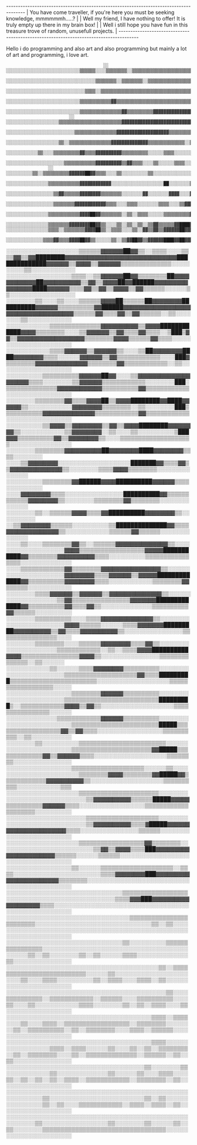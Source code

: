 
 *--------------------------------------------------------------------------------------*
 | You have come traveller, if you're here you must be seeking knowledge, mmmmmmh.....? |
 | Well my friend, I have nothing to offer! It is truly empty up there in my brain box! |
 | Well i still hope you have fun in this treasure trove of random, unusefull projects. |
 *--------------------------------------------------------------------------------------*
 
 Hello i do programming and also art and also programming but mainly a lot of art and programming, i love art.
 
                                         ░░      ░░░░░░░░░░░░░░░░░░░░░░░░░░░░▒▒▒▒▒▒░░░░▒▒▒▒▒▒▒▒░░▒▒▒▒▒▒▒▒▒▒▒▒▒▒▒▒▒▒▒▒▒▒▒▒▒▒▒▒▒▒▒▒▒▒▒▒▒▒▒▒▒▒▒▒▒▒▒▒▒▒▒▒▒▒▒▒▒▒▒▒▒▒▒▒▒▒▒▒▒▒▒▒
                                        ░░░░░░░░░░░░░░░░░░░░░░░░░░░░░░░░░░▒▒▒▒▒▒▒▒░░▒▒▒▒▒▒▒▒░░▒▒▒▒▒▒▒▒▒▒▒▒▒▒▒▒▒▒▒▒▒▒▒▒▒▒▒▒▒▒▒▒▒▒▒▒▒▒▒▒▒▒▒▒▒▒▒▒▒▒▒▒▒▒▒▒▒▒▒▒▒▒▒▒▒▒▒▒▒▒▒▒▒▒
                                        ░░░░░░░░░░░░░░░░░░░░░░░░░░░░░░▒▒▒▒░░▒▒▒▒▒▒▒▒▒▒▒▒▒▒▒▒▒▒▒▒▒▒▒▒▒▒▒▒▒▒▒▒▒▒▒▒▒▒▒▒▒▒▒▒▒▒▒▒▒▒▒▒▒▒▒▒▒▒▒▒▒▒▒▒▒▒▒▒▒▒▒▒▒▒▒▒▒▒▒▒▒▒▒▒▒▒▒▒▒▒▒▒
                                    ░░░░░░░░░░░░░░░░░░░░░░░░░░░░▒▒▒▒▒▒▒▒▒▒▒▒▓▓▒▒▒▒▒▒▒▒▒▒▒▒▒▒▒▒▒▒▒▒▒▒▒▒▒▒▒▒▒▒▒▒▒▒▒▒▒▒▒▒▒▒▒▒▒▒▒▒▒▒▒▒▒▒▒▒▒▒▒▒▒▒▒▒▒▒▒▒▒▒▒▒▒▒▒▒▒▒▒▒▒▒▒▒▒▒▒▒▒▒
                                ░░░░░░░░░░░░░░░░░░░░░░░░░░░░▒▒▒▒▒▒▒▒▒▒▒▒▒▒▒▒▓▓▒▒▒▒▒▒▒▒▒▒▓▓▓▓▓▓▓▓▓▓▓▓▓▓▓▓▓▓▓▓▓▓▓▓▓▓▓▓▓▓▒▒▒▒▒▒▒▒▒▒▒▒▒▒▒▒▒▒▒▒▒▒▒▒░░▒▒▒▒▒▒▒▒▒▒▒▒▒▒▒▒▒▒▒▒▒▒▒▒
                            ░░  ░░░░░░░░░░░░░░░░░░░░▒▒▒▒▒▒▒▒▒▒▒▒▒▒▒▒▒▒▒▒▒▒▒▒▓▓▓▓▓▓▓▓▓▓▓▓▓▓▓▓▓▓▓▓▓▓▓▓▓▓▓▓▓▓▓▓▓▓▓▓▓▓▓▓▓▓▓▓▓▓▓▓▓▓▒▒▒▒▒▒▒▒▒▒▒▒▒▒▒▒░░░░▒▒▒▒░░░░▒▒▒▒▒▒▒▒▒▒░░▒▒
                          ░░░░░░░░░░░░░░░░░░░░░░░░░░▒▒▒▒▒▒▒▒▒▒▒▒▒▒▒▒▓▓▓▓▓▓▓▓▓▓▓▓▓▓▓▓▓▓▓▓▒▒▒▒▒▒▒▒▒▒▒▒▒▒▓▓▒▒▒▒▓▓▒▒▓▓▓▓▓▓▓▓▓▓▓▓▓▓▓▓▓▓▒▒▒▒░░▒▒▒▒▒▒░░░░▒▒░░░░▒▒░░▒▒▒▒▒▒░░░░░░
                      ░░░░░░░░░░░░░░░░░░░░▒▒░░▒▒▒▒▒▒▒▒▒▒▒▒▒▒▒▒▓▓▓▓▓▓▓▓▓▓▓▓▓▓▒▒▒▒▒▒▒▒▒▒▒▒▒▒░░▒▒░░▒▒░░░░▒▒▒▒▒▒▒▒▒▒▒▒▒▒▒▒▒▒▒▒▒▒▒▒▓▓▓▓▓▓▓▓▓▓▒▒▒▒░░░░░░░░░░░░░░░░░░░░░░░░░░░░
                        ░░░░░░░░░░░░▒▒░░░░▒▒▒▒▒▒▒▒▒▒▓▓▒▒▒▒▓▓▓▓▓▓▓▓▓▓▒▒▒▒▒▒▒▒▒▒░░░░░░▒▒▒▒░░░░░░░░░░░░▒▒▒▒▓▓▒▒░░▒▒▒▒░░▒▒▒▒▒▒▒▒▒▒▒▒▒▒▒▒▓▓▓▓▓▓░░░░░░░░░░░░░░░░░░░░░░░░░░░░░░
                    ░░░░░░░░░░░░░░░░░░░░░░▒▒▒▒▒▒▒▒▒▒▒▒▓▓▓▓▓▓▓▓▓▓▒▒▓▓▒▒▒▒░░░░▒▒░░░░░░▒▒▒▒░░░░░░░░░░░░░░░░▓▓▒▒▒▒░░▒▒▒▒▒▒░░▒▒▒▒▒▒▒▒▒▒▒▒▒▒▒▒▓▓▒▒▒▒░░░░░░░░░░░░░░░░░░░░░░░░░░
                    ░░  ░░░░░░░░░░▒▒░░▒▒▒▒▒▒▒▒▒▒▓▓▓▓▓▓██▓▓▒▒▒▒░░░░▒▒░░░░░░░░░░▒▒░░░░░░░░░░░░░░░░▒▒░░░░▒▒██▒▒░░░░▒▒░░░░▒▒▒▒░░▒▒▒▒▒▒▒▒▒▒▒▒▒▒▒▒▓▓▒▒░░░░░░░░░░░░░░░░░░░░░░░░
                  ░░░░░░░░░░░░░░░░▒▒▒▒▒▒▒▒▒▒▒▒▓▓▓▓▓▓▓▓▓▓▓▓░░░░░░░░░░░░░░░░░░░░██░░░░░░░░▒▒░░░░░░▒▒░░▒▒░░██░░░░░░▒▒▒▒▒▒▒▒░░▒▒▒▒▒▒▒▒▒▒▒▒▒▒▒▒▒▒▒▒▒▒▒▒░░░░░░░░░░░░░░░░░░░░░░
                ░░░░░░░░░░░░░░░░░░▒▒▓▓▒▒▒▒▒▒▓▓▓▓▓▓▓▓▒▒▒▒▒▒▒▒░░░░░░░░▓▓░░░░░░░░▓▓▓▓░░░░▓▓▒▒▒▒▒▒▒▒▒▒░░▓▓▓▓██░░░░▒▒▒▒░░▒▒▒▒▒▒▒▒░░▒▒▒▒▒▒▒▒▒▒▒▒▒▒▒▒▒▒▒▒▒▒░░░░░░░░░░░░░░░░░░░░
            ░░░░░░░░░░░░░░░░░░▒▒▒▒▒▒▒▒▓▓▓▓▓▓▓▓▓▓▓▓▒▒▒▒░░░░▒▒▒▒░░░░░░░░▒▒▒▒░░░░▒▒▓▓▓▓▓▓▒▒▒▒▓▓▒▒▓▓▒▒▒▒▓▓▒▒██▒▒▒▒▓▓▒▒▒▒▒▒▒▒▒▒░░░░▒▒▒▒░░░░░░▒▒▒▒▒▒▒▒▒▒▒▒▒▒░░░░░░░░░░░░░░░░░░
          ░░░░░░░░░░░░░░░░▒▒▒▒▒▒▒▒▒▒▒▒▓▓▓▓██▓▓▒▒▒▒▒▒▒▒░░▒▒░░▒▒▒▒░░░░░░▒▒▒▒▒▒▒▒▒▒▓▓▓▓▓▓▓▓▓▓▓▓██▓▓▓▓▓▓▓▓▓▓██▓▓▒▒▓▓▒▒▒▒▓▓▒▒▒▒▒▒▒▒▒▒░░░░░░▒▒▒▒░░▒▒▒▒▒▒▒▒▒▒▒▒░░░░░░░░░░░░░░░░
        ░░░░░░░░░░░░░░░░▒▒▒▒▒▒▒▒▓▓▓▓▓▓▓▓██▓▓▒▒░░░░▒▒░░▒▒░░▒▒░░▒▒▓▓▒▒▒▒▒▒▓▓████▓▓▓▓██▓▓▓▓▓▓██▓▓██▓▓▓▓▓▓██▓▓██▓▓▓▓▓▓▓▓██▒▒▒▒▒▒▒▒▒▒▒▒░░░░░░░░▒▒░░▒▒▒▒▒▒▒▒▒▒░░░░░░░░░░░░░░░░
    ░░░░░░░░░░░░░░░░▒▒▒▒░░▒▒▒▒▒▒▒▒▓▓▓▓██▒▒░░▒▒▒▒░░░░▒▒░░▓▓▒▒▓▓▒▒▓▓▓▓▓▓██▓▓▓▓██▓▓▓▓▓▓▓▓▓▓▓▓▓▓▓▓▓▓▓▓▓▓▓▓▓▓▓▓▓▓▓▓▓▓▓▓▓▓▓▓▓▓▓▓▒▒▒▒▒▒▓▓░░░░░░▒▒░░▒▒▒▒▒▒▒▒▒▒▒▒▒▒░░░░░░░░░░░░░░
      ░░░░░░░░░░░░░░▒▒▒▒▓▓▒▒▒▒▓▓▓▓██▓▓▒▒░░░░░░▒▒░░▒▒▓▓██▓▓▒▒▓▓▓▓▓▓████▓▓██▓▓▓▓▓▓▓▓▓▓▓▓▓▓▓▓▓▓▓▓▓▓▓▓▓▓▓▓▓▓▓▓▓▓▒▒▒▒▒▒▒▒▓▓▓▓▓▓▓▓▓▓▒▒▓▓▒▒▒▒▒▒▒▒░░▒▒░░▒▒▒▒▒▒▒▒▒▒▒▒░░░░░░░░░░░░
░░░░░░░░░░░░░░░░░░░░▒▒▒▒▒▒▓▓▓▓▓▓██▓▓▒▒░░▒▒▒▒░░░░▒▒▒▒▓▓▒▒▓▓████████▓▓▓▓▓▓▓▓▓▓▓▓▓▓▓▓▓▓▓▓▓▓▓▓▓▓▓▓▓▓██████████████▓▓▓▓▓▓▒▒▓▓▓▓▒▒▓▓▓▓▓▓▒▒▒▒▒▒▒▒▒▒▒▒▒▒░░░░░░░░░░▒▒░░░░░░░░░░░░
░░░░░░░░░░░░░░░░░░▒▒▒▒░░▒▒▓▓▓▓▓▓██▓▓▒▒▒▒▒▒▒▒██▓▓▓▓▓▓▓▓▓▓▓▓██▓▓▓▓▓▓▓▓▓▓▒▒▓▓▒▒▓▓▓▓██▓▓██████▓▓▓▓▓▓▓▓▓▓▓▓▓▓▓▓████▓▓▓▓▓▓▒▒▒▒▓▓▒▒▓▓▒▒▓▓▓▓▒▒▓▓▒▒▒▒▒▒░░░░░░▒▒░░░░░░░░░░░░░░░░░░
░░░░░░░░▒▒░░░░▒▒░░░░▒▒▒▒▒▒▓▓▓▓██▒▒▒▒▒▒██▓▓▓▓▓▓▓▓██████████▓▓▓▓▓▓▒▒▒▒▒▒▒▒▒▒▓▓██████▓▓▓▓▓▓▓▓▓▓▓▓▓▓▓▓▓▓▓▓▓▓▓▓▓▓▓▓▓▓▓▓▓▓▓▓▒▒▒▒▒▒▓▓▒▒▒▒▓▓▒▒▓▓▒▒▒▒▒▒░░▒▒░░░░░░░░▒▒░░░░░░░░░░░░
░░░░░░░░░░░░▒▒▒▒▒▒▒▒▒▒▒▒▒▒▓▓▓▓▓▓▓▓▓▓▒▒▓▓▓▓████████████▓▓▓▓▒▒▒▒▒▒▒▒░░░░▒▒▓▓▓▓▓▓▒▒▓▓▒▒▒▒▓▓▒▒▒▒░░▒███▒▓▓▒▒▓▓▓▓▓▓▓▓▓▓▓▓▓▓▓▓▓▓▒▒▒▒▒▒▒▒▓▓▓▓▒▒▒▒▒▒▓▓▒▒▒▒░░░░░░░░░░░░░░░░░░░░░░░
░░░░░░░░░░░░▒▒▒▒▓▓▓▓▓▓▒▒▓▓▓▓▓▓▒▒░░░░▒▒██▓▓▓▓▓▓▓▓████▓▓▓▓▓▓▓▓▒▒▒▒░░░░░░▓▓▓▓▓▓▒▒▓▓▒▒▒▒▒▒▒▒▒▒▒▒░░░░███▓▒▒▒▒▒▒▒▒▓▓▓▓▓▓▓▓▓▓▓▓▓▓▒▒▒▒▒▒▒▒▓▓▒▒▒▒▒▒▒▒▒▒▒▒░░▒▒░░░░░░░░░░░░░░░░░░░░
░░░░░░░░░░▒▒▒▒▒▒▒▒▒▒▓▓▓▓▓▓██▓▓░░░░▒▒▓▓▓▓▓▓▓▓▓▓▓▓▓▓▓▓▓▓▓▓▒▒▒▒░░░░░░░░▒▒▓▓▓▓▓▓▒▒▒▒▒▒▒▒▒▒▒▒░░░░░░░░███░▒▒▒▒▒▒▒▒▒▒▒▒▒▒▓▓▓▓▓▓▓▓▓▓▓▓▒▒▒▒▒▒▒▒▒▒▓▓▒▒▒▒▒▒▒▒▒▒▒▒░░░░░░░░░░░░░░░░░░
░░░░░░░░▒▒▒▒▒▒▒▒▓▓▒▒▒▒▓▓▓▓██▒▒▓▓▓▓████████▓▓████▓▓▓▓▓▓▒▒░░░░░░░░░░░░▓▓▓▓▓▓▓▓▒▒▒▒▒▒▒▒░░▒▒░░░░░░░░███▒▒▒▒▒▒▒▒▒▒▒▓▓▓▓▓▓▓▓▓▓▓▓▓▓▒▒▒▒▒▒▒▒▒▒▒▒▓▓▒▒▒▒▒▒▒▒▒▒▒▒░░░░░░░░░░░░░░░░░░
░░░░░░░░░░▒▒▓▓▓▓▒▒▓▓▓▓▓▓▓▓▒▒▓▓▒▒▓▓▓▓████████▓▓▓▓▓▓▓▓▒▒░░░░░░░░░░░░▒▒▓▓▓▓▓▓▓▓░░▒▒░░░░▒▒░░░░░░░░░░▒███▓▓▓▒▒▒▒▒▒▒▒▒▒▓▓▒▒▓▓▓▓▓▓▓▓▒▒░░░░▒▒▒▒▒▒▒▒▒▒▒▒▒▒▒▒▒▒▒▒░░░░░░░░░░░░░░░░░
░░░░░░░░▒▒▒▒▒▒▒▒▓▓▓▓▓▓▓▓▓▓██▓▓▓▓▓▓▓▓████▓▓▓▓▓▓▓▓▒▒▒▒░░░░░░░░  ░░░░▒▒▓▓▓▓▓▓▓▓░░░░░░░░░░░░░░░░░░░░███████▓▓▒▒▒▒▓▓▒▒▓▓▓▓▓▓▓▓▓▓▓▓▓▓▒▒░░░░░░░░▒▒▒▒▓▓▓▓▒▒▒▒▒▒▒▒░░░░░░░░░░░░░░░
░░░░░░░░░░▒▒▒▒▒▒▒▒▓▓██████▓▓▓▓██████████▓▓▓▓▓▓▒▒▒▒░░░░░░░░░░  ░░░░▓▓▓▓▓▓▓▓▒▒▒▒░░░░░░░░░░░░░░░░██████████▓▓▒▒▒▒▒▒▒▒▒▒▒▒▓▓▓▓▓▓▓▓▒▒░░░░░░░░▒▒▒▒▒▒▒▒▓▓▒▒▒▒▒▒▒▒░░░░░░░░░░░░░░
░░░░░░░░▒▒░░▒▒▒▒▒▒▓▓▓▓▒▒▒▒▓▓██████████▓▓▓▓▓▓▓▓▒▒░░░░░░░░░░    ░░▒▒▓▓▓▓▓▓▓▓▒▒▒▒▒▒░░░░░░░░░░▒▒██████████████▓▓▒▒▒▒▓▓▓▓▓▓▓▓▓▓▓▓▓▓▒▒░░░░░░░░░░░░▒▒▒▒▒▒▓▓▒▒▒▒▒▒░░░░░░░░░░░░░░
░░░░▒▒░░░░▒▒▒▒▒▒▒▒▓▓▒▒░░▒▒▒▒▒▒▓▓▓▓▓▓▓▓▓▓▓▓▓▓▒▒░░░░░░░░░░░░░░░░░░░░▓▓▓▓▒▒▒▒▒▒▒▒▒▒▒▒▒▒▒▒▒▒▓▓▓▓▓███████████▓▓▒▒▒▒▒▒▒▒▓▓▓▓▓▓▓▓▓▓▒▒▒▒░░░░░░░░░░▒▒▒▒▒▒▒▒▒▒▒▒▒▒▒▒░░░░░░░░░░░░░░
░░░░▒▒▒▒▒▒▒▒▒▒▒▒▓▓▒▒▒▒▒▒▒▒▓▓▓▓▓▓▓▓▓▓▓▓▓▓▓▓▒▒░░░░░░░░░░░░░░░░░░░░░░▓▓▓▓▓▓▓▓▒▒▒▒▓▓▓▓▓▓▒▒▓▓▓▓▓█████████████▓▓▒▒▒▒▒▒▒▒▒▒▓▓▓▓▓▓▓▓▒▒▒▒░░░░░░░░░░░░▒▒▒▒▒▒▒▒▓▓▒▒▒▒▒▒░░░░░░░░░░░░
░░░░░░░░▒▒▒▒▓▓▓▓▓▓▒▒▓▓▓▓▓▓▒▒▓▓▓▓▓▓▓▓▓▓▓▓▓▓▒▒░░░░░░░░░░░░░░░░░░░░▒▒▓▓▒▒▒▒▒▒▒▒▒▒▒▒▒▒▒▒▓▓▓▓▓▓▓█████████████▓▓▒▒▒▒▒▒▒▒▒▒▓▓▒▒▒▒▓▓▒▒░░░░░░░░░░░░░░▒▒▒▒▒▒▒▒▒▒▓▓▒▒▒▒▒▒░░░░░░░░░░
░░░░░░░░▒▒▒▒▒▒▒▒▒▒░░░░▒▒▒▒▓▓▓▓▓▓▓▓▓▓▓▓▓▓▒▒░░░░░░░░░░░░░░░░░░░░░░░░▓▓▓▓▒▒▒▒▒▒░░░░░░▒▒▒▒▓▓▓▓▓▓▓█████████▓▓▓▓▓▓▓▓▓▓▒▒▓▓▒▒▒▒▓▓▓▓▓▓▓▓▓▓▒▒░░░░░░░░░░░░░░░░▒▒▒▒▒▒▒▒▒▒▒▒▒▒▒▒░░░░
░░░░░░░░▒▒▒▒▒▒▒▒░░░░▒▒▒▒▒▒▓▓▓▓▓▓▓▓▒▒▒▒▓▓▒▒░░░░░░░░  ░░░░░░░░░░░░░░▒▒▒▒▒▒▒▒▒▒▒▒░░▒▒░░▒▒▒▒▓▓▓▓██████████▓▓▓▓▒▒▒▒▒▒▒▒▒▒▒▒▒▒▒▒▓▓▓▓▒▒░░░░░░░░░░░░░░░░▒▒▒▒▒▒▒▒▒▒▒▒▒▒░░▒▒░░░░░░
░░░░░░░░░░░░▒▒░░░░░░▒▒▒▒▓▓▓▓▓▓▓▓▒▒▒▒▒▒▒▒▒▒░░░░░░░░░░░░░░░░░░░░░░░░▒▒▒▒▒▒▒▒▒▒▒▒▒▒▒▒▒▒▒▒▓▓▒▒▒▒█████████▒▒▒▒▒▒▒▒▒▒▒▒▒▒▒▒▒▒▒▒▒▒▒▒░░░░░░░░░░░░░░░░░░░░▒▒▒▒▒▒▒▒▒▒▒▒▒▒▒▒▒▒░░░░░
░░░░░░░░░░░░░░░░░░▒▒▒▒▒▒▒▒▓▓▓▓▓▓▒▒▒▒▒▒▒▒▒▒░░░░░░░░░░░░░░░░░░░░░░░░▒▒▒▒▒▒▒▒▒▒▒▒▒▒▒▒▒▒▒▒▒▒▒▒▒▒█████████▒░░▒▒▒▒▒▒▒▒▒▒▒▒▓▓▓▓▒▒▓▓▒▒░░░░░░░░░░░░░░░░░░░░▒▒▒▒▒▒▒▒▒▒▒▒▒▒▒▒░░░░░░
░░░░░░░░░░░░░░▒▒▒▒▒▒▒▒▒▒▒▒▓▓▓▓▓▓▒▒▒▒▒▒▒▒▒▒░░░░░░░░░░░░░░░░░░░░░░░░░░▒▒▒▒▒▒▒▒▒▒▒▒▒▒▒▒▒▒▒▒▒▒▒▒█████▒▒▒▒▒▒▒▒▒▒▒▒▒▒▒▒▒▒▓▓▒▒▓▓▒▒▒▒░░░░░░░░░░░░░░░░░░▒▒▒▒▒▒▒▒▒▒░░▒▒░░░░░░░░░░░
░░░░░░░░▒▒░░░░░░░░░░▒▒▒▒▒▒▒▒▒▒▒▒▒▒▒▒▒▒▒▒▒▒▒▒░░░░░░░░░░░░░░░░░░░░░░░░▒▒▒▒▒▒▒▒▒▒▒▒▒▒▒▒▒▒▒▒▒▒▓▓█████▒▒▒▒▒▒▒▒▒▒▒▒▒▓▓▒▒▓▓▓▓▓▓▒▒▒▒░░░░░░░░░░░░░░░░░░░░▒▒▒▒▒▒▒▒░░░░░░░░░░░░░░░░
░░░░░░░░░░░░░░░░░░▒▒▒▒▒▒▒▒▒▒▒▒▒▒▒▒▒▒▒▒░░░░░░▒▒░░░░░░░░░░░░░░░░░░░░░░░░▒▒▒▒▒▒▒▒▓▓▓▓▒▒▒▒▒▒▒▒▓▓█████▓▓▒▒▒▒▒▒▒▒▒▒▒▒▓▓▓▓▓▓▓▓▓▓▒▒░░░░░░░░░░░░░░░░░░░░▒▒▒▒▒▒▒▒▒▒░░░░░░░░░░░░▒▒▒
░░░░░░░░░░░░░░░░░░░░▒▒▒▒▒▒▒▒▒▒▒▒▒▒▒▒▒▒▒▒▒▒░░░░░░░░░░░░░░░░░░░░░░░░░░░░░░▒▒▓▓▓▓▓▓▓▓▓▓▒▒▒▒▒▒█████▓▓▓▓▓▒▒▒▒▒▒▒▒▒▒▓▓▓▓▓▓▒▒▒▒░░░░░░░░░░░░░░░░░░▒▒▒▒▒▒▒▒▒▒▒▒▒▒▒▒▒▒▒▒░░░░░░░░░░
░░░░░░░░░░░░░░░░░░░░░░▒▒▒▒▒▒▒▒▒▒▒▒▒▒▒▒▒▒▒▒░░░░░░░░░░░░░░░░░░░░░░░░░░░░░░▒▒▓▓▓▓▓▓▓▓▓▓▒▒▒▒▓█████▓▓▓▓▓▓▓▓▓▓▓▓▓▓▓▓▓▓▓▓▓▓▒▒▒▒░░░░░░░░░░░░░░░░▒▒▒▒▒▒░░░░░░░░░░░░░░░░░░░░░░░░░░
░░░░░░░░░░░░░░░░░░░░▒▒▒▒▒▒▒▒▒▒▒▒▒▒▒▒▒▒▓▓▒▒▒▒▒▒▒▒░░░░░░░░░░░░░░░░░░░░░░░░░░▒▒▓▓▒▒▓▓▓▓▒▒▒▒███▓▓▓▓▓▓▓▓▓▓▓▓▓▓▓▓▓▓▓▓▓▓▒▒▒▒▒▒░░░░░░▒▒▒▒▒▒░░░░░░░░░░░░░░░░░░░░░░░░░░░░░░░░░░░░░
░░░░░░░░░░░░░░░░░░▒▒░░░░░░▒▒▒▒▒▒▒▒▒▒▒▒▒▒▒▒▒▒▒▒░░▒▒▒▒░░░░░░░░░░░░░░░░░░░░░░░░▒▒▒▒▓▓▓▓▓▓▓▓███▓▓▓▓▓▓▓▓▓▓▓▓▓▓▓▓▓▓▓▓▓▓▓▒▒▒▒▒▒▒▒░░░░░░░░░░░░░░░░░░░░░░░░░░░░░░░░░░░░░░░░░░░░░░
░░░░░░░░░░░░░░░░░░░░░░░░░░░░░░░░▒▒▒▒▒▒▒▒▒▒▒▒▒▒▒▒▒▒░░░░░░░░░░░░░░░░░░░░░░░░░░░░░░▒▒▒▒▓▓▓███▓▓▓▓▓▓▓▓▓▓▓▓▓▓▓▓▓▓▓▒▒▒▒░░░░░░░░░░░░░░░░░░░░░░░░░░░░░░░░░░░░░░░░░░░░░░░░░░░░░░░
░░░░░░░░░░░░░░░░░░░░░░░░░░░░░░░░░░▒▒▒▒▒▒▒▒▒▒▒▒▒▒▒▒▒▒▒▒▒▒▒▒░░░░░░░░░░░░░░░░░░░░░░░░░░░░░░░░▒▒░░▒▒░░░░░░░░░░░░░░░░░░░░░░░░░░░░░░░░░░░░░░░░░░░░░░░░░░░░░░░░░░░░░░░░░░░░░░░░
░░░░░░░░░░░░░░░░░░░░░░░░░░░░░░░░▒▒░░░░░░░░░░▒▒▒▒▒▒▒▒▒▒▒▒▒▒▒▒░░░░░░░░░░░░░░░░░░░░░░░░░░░░░░░░░░░░░░░░░░░░░░▒▒░░▒▒░░░░░░░░▒▒░░▒▒░░░░░░▒▒▒▒░░░░░░░░░░░░░░▒▒░░░░░░░░░░░░░░░░
░░░░░░░░░░░░░░░░░░░░░░░░░░░░░░░░░░░░░░░░░░▒▒░░▒▒▒▒▒▒▒▒▒▒▒▒▒▒▒▒▒▒▒▒▒▒▒▒▒▒░░░░░░▒▒░░░░░░░░░░░░░░░░░░░░░░░░▒▒░░░░▒▒▒▒░░░░░░░░░░▒▒░░▒▒▒▒░░░░▒▒▒▒░░▒▒░░░░░░░░░░░░░░░░░░░░░░░░
░░░░░░░░░░░░░░░░░░░░░░░░░░░░░░░░░░░░░░░░░░░░▒▒░░░░▒▒▒▒▒▒▒▒▒▒░░▒▒▒▒▒▒▒▒▒▒▒▒░░▒▒▒▒▒▒░░░░▒▒▒▒▒▒▒▒▒▒░░░░▒▒░░░░▒▒░░░░░░░░░░░░▒▒▒▒░░░░░░░░▒▒░░▒▒░░▒▒▒▒░░░░▒▒░░░░░░░░░░░░░░░░░░
░░░░░░░░░░░░░░░░░░░░░░░░░░░░░░░░░░░░░░░░▒▒▒▒░░▒▒▒▒░░░░▒▒░░░░▒▒▒▒░░▒▒▒▒▒▒▒▒▒▒▒▒▒▒▒▒▒▒░░▒▒▒▒▒▒▒▒░░░░░░░░▒▒░░▒▒▒▒▒▒▒▒▒▒░░▒▒░░▒▒▒▒▒▒▒▒░░░░▒▒▒▒░░▒▒▒▒▒▒░░░░░░░░░░░░░░░░░░░░░░
░░░░░░░░░░░░░░░░░░░░░░░░░░░░░░░░░░░░░░░░▒▒▒▒░░░░░░░░░░░░░░░░░░▒▒▒▒░░▒▒▒▒░░░░░░▒▒░░░░▒▒░░▒▒░░▒▒▒▒▒▒▒▒░░▒▒░░▒▒▒▒▒▒▒▒░░░░▒▒░░▒▒▒▒▒▒▒▒▒▒▒▒▒▒░░▒▒▒▒▒▒░░▒▒░░▒▒░░░░░░░░░░░░░░░░
░░░░░░░░░░░░░░░░░░░░░░░░░░░░░░░░░░░░░░▒▒░░░░░░░░▒▒░░░░░░░░░░░░▒▒░░░░░░░░░░░░░░▒▒░░░░░░▒▒░░░░▒▒▒▒░░░░▒▒░░▒▒░░▒▒░░▒▒░░▒▒▒▒░░▒▒▒▒▒▒▒▒▒▒▒▒░░▒▒▒▒▒▒▒▒░░▒▒░░░░░░░░░░░░░░░░░░░░
░░░░░░░░░░░░░░░░░░░░░░░░░░░░░░░░░░░░░░░░░░░░░░░░░░░░░░░░░░░░▒▒░░░░░░░░░░░░░░░░░░░░░░░░░░▒▒░░▒▒░░░░░░░░░░░░░░░░▒▒░░▒▒░░░░▒▒▒▒▒▒▒▒▒▒▒▒░░▒▒▒▒░░▒▒▒▒░░▒▒░░░░░░░░░░░░░░░░░░░░
░░░░░░░░░░░░░░░░░░░░░░░░░░░░░░░░░░░░░░░░░░░░░░░░░░░░░░░░░░▒▒░░░░░░░░░░░░░░░░░░▒▒░░░░░░░░▒▒░░░░░░▒▒░░▒▒░░░░░░░░▒▒▒▒▒▒▒▒▒▒▒▒▒▒▒▒▒▒▒▒▒▒▒▒▒▒▒▒▒▒▒▒▒▒░░░░░░░░░░░░░░░░░░░░░░░░
